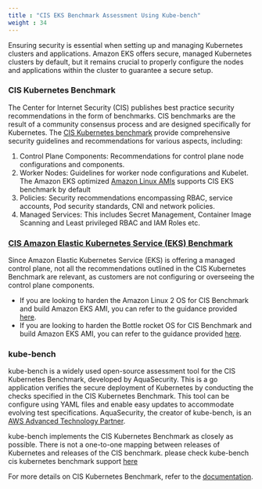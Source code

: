 ```yaml
---
title : "CIS EKS Benchmark Assessment Using Kube-bench"
weight : 34
---
```


Ensuring security is essential when setting up and managing Kubernetes clusters and applications. Amazon EKS offers secure, managed Kubernetes clusters by default, but it remains crucial to properly configure the nodes and applications within the cluster to guarantee a secure setup.

### CIS Kubernetes Benchmark

The Center for Internet Security (CIS) publishes best practice security recommendations in the form of benchmarks. CIS benchmarks are the result of a community consensus process and are designed specifically for Kubernetes. The [CIS Kubernetes benchmark](https://www.cisecurity.org/benchmark/kubernetes) provide comprehensive security guidelines and recommendations for various aspects, including:

1. Control Plane Components: Recommendations for control plane node configurations and components.
2. Worker Nodes: Guidelines for worker node configurations and Kubelet. The Amazon EKS optimized [Amazon Linux AMIs](https://docs.aws.amazon.com/eks/latest/userguide/eks-optimized-ami.html) supports CIS EKS benchmark by default
3. Policies: Security recommendations encompassing RBAC, service accounts, Pod security standards, CNI and network policies.
4. Managed Services: This includes Secret Management, Container Image Scanning and Least privileged RBAC and IAM Roles etc.


### [CIS Amazon Elastic Kubernetes Service (EKS) Benchmark](https://aws.amazon.com/blogs/containers/introducing-cis-amazon-eks-benchmark/)

Since Amazon Elastic Kubernetes Service (EKS) is offering a managed control plane, not all the recommendations outlined in the CIS Kubernetes Benchmark are relevant, as customers are not configuring or overseeing the control plane components.

- If you are looking to harden the Amazon Linux 2 OS for CIS Benchmark and build Amazon EKS AMI, you can refer to the guidance provided [here](https://aws.amazon.com/blogs/containers/building-amazon-linux-2-cis-benchmark-amis-for-amazon-eks/).
- If you are looking to harden the Bottle rocket OS for CIS Benchmark and build Amazon EKS AMI, you can refer to the guidance provided [here](https://aws.amazon.com/blogs/containers/validating-amazon-eks-optimized-bottlerocket-ami-against-the-cis-benchmark/).

### kube-bench

kube-bench is a widely used open-source assessment tool for the CIS Kubernetes Benchmark, developed by AquaSecurity. This is a go application verifies the secure deployment of Kubernetes by conducting the checks specified in the CIS Kubernetes Benchmark. This tool can be configure using YAML files and enable easy updates to accommodate evolving test specifications. AquaSecurity, the creator of kube-bench, is an [AWS Advanced Technology Partner](https://aws.amazon.com/partners/find/partnerdetails/?n=Aqua%20Security&id=001E000001LiLQqIAN).

kube-bench implements the CIS Kubernetes Benchmark as closely as possible. There is not a one-to-one mapping between releases of Kubernetes and releases of the CIS benchmark. please check kube-bench cis kubernetes benchmark support [here](https://github.com/aquasecurity/kube-bench/blob/main/docs/platforms.md#cis-kubernetes-benchmark-support)

For more details on CIS Kubernetes Benchmark, refer to the [documentation](https://www.cisecurity.org/benchmark/kubernetes).